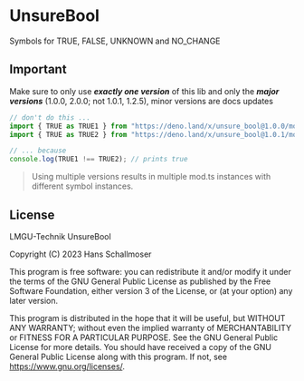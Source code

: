 # UnsureBool

Symbols for TRUE, FALSE, UNKNOWN and NO_CHANGE

## Important

Make sure to only use ***exactly one version*** of this lib and only the
_**major versions**_ (1.0.0, 2.0.0; not 1.0.1, 1.2.5), minor versions are docs
updates

```typescript
// don't do this ...
import { TRUE as TRUE1 } from "https://deno.land/x/unsure_bool@1.0.0/mod.ts";
import { TRUE as TRUE2 } from "https://deno.land/x/unsure_bool@1.0.1/mod.ts";

// ... because
console.log(TRUE1 !== TRUE2); // prints true
```

> Using multiple versions results in multiple mod.ts instances with different
> symbol instances.

## License

LMGU-Technik UnsureBool

Copyright (C) 2023 Hans Schallmoser

This program is free software: you can redistribute it and/or modify it under
the terms of the GNU General Public License as published by the Free Software
Foundation, either version 3 of the License, or (at your option) any later
version.

This program is distributed in the hope that it will be useful, but WITHOUT ANY
WARRANTY; without even the implied warranty of MERCHANTABILITY or FITNESS FOR A
PARTICULAR PURPOSE. See the GNU General Public License for more details. You
should have received a copy of the GNU General Public License along with this
program. If not, see <https://www.gnu.org/licenses/>.
